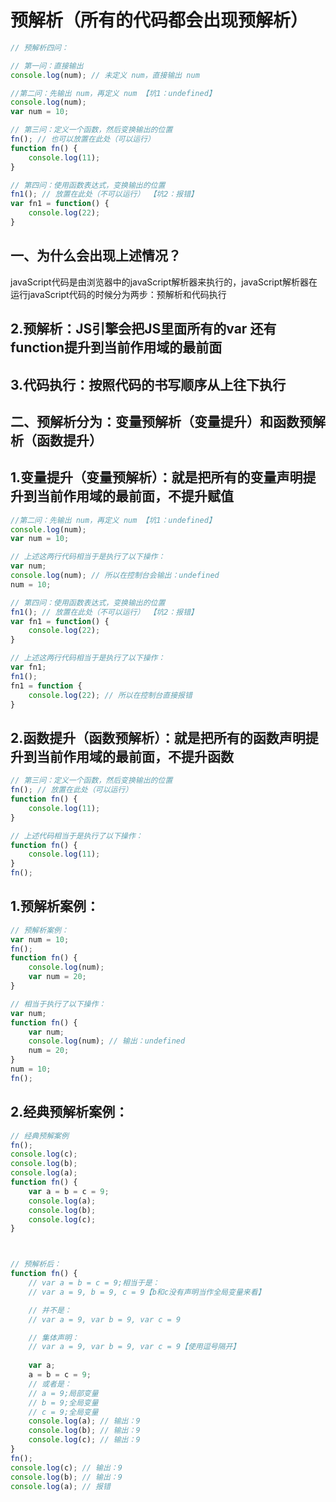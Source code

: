 # 预解析（所有的代码都会出现预解析）

```javaScript
// 预解析四问：

// 第一问：直接输出
console.log(num); // 未定义 num，直接输出 num

//第二问：先输出 num，再定义 num 【坑1：undefined】
console.log(num);
var num = 10;

// 第三问：定义一个函数，然后变换输出的位置
fn(); // 也可以放置在此处（可以运行）
function fn() {
    console.log(11);
}

// 第四问：使用函数表达式，变换输出的位置
fn1(); // 放置在此处（不可以运行） 【坑2：报错】
var fn1 = function() {
    console.log(22);
}
```

## 一、为什么会出现上述情况？

javaScript代码是由浏览器中的javaScript解析器来执行的，javaScript解析器在运行javaScript代码的时候分为两步：预解析和代码执行

## 2.预解析：JS引擎会把JS里面所有的var 还有function提升到当前作用域的最前面

## 3.代码执行：按照代码的书写顺序从上往下执行

## 二、预解析分为：变量预解析（变量提升）和函数预解析（函数提升）

## 1.变量提升（变量预解析）：就是把所有的变量声明提升到当前作用域的最前面，不提升赋值

```javaScript
//第二问：先输出 num，再定义 num 【坑1：undefined】
console.log(num);
var num = 10;

// 上述这两行代码相当于是执行了以下操作：
var num;
console.log(num); // 所以在控制台会输出：undefined
num = 10;
```

```javaScript
// 第四问：使用函数表达式，变换输出的位置
fn1(); // 放置在此处（不可以运行） 【坑2：报错】
var fn1 = function() {
    console.log(22);
}

// 上述这两行代码相当于是执行了以下操作：
var fn1;
fn1();
fn1 = function {
    console.log(22); // 所以在控制台直接报错
}
```

## 2.函数提升（函数预解析）：就是把所有的函数声明提升到当前作用域的最前面，不提升函数

```javaScript
// 第三问：定义一个函数，然后变换输出的位置
fn(); // 放置在此处（可以运行）
function fn() {
    console.log(11);
}

// 上述代码相当于是执行了以下操作：
function fn() {
    console.log(11);
}
fn();
```





## 1.预解析案例：

```javaScript
// 预解析案例：
var num = 10;
fn();
function fn() {
    console.log(num);
    var num = 20;
}

// 相当于执行了以下操作：
var num;
function fn() {
    var num;
    console.log(num); // 输出：undefined
    num = 20;
}
num = 10;
fn();
```

## 2.经典预解析案例：

```javaScript
// 经典预解案例
fn();
console.log(c);
console.log(b);
console.log(a);
function fn() {
    var a = b = c = 9;
    console.log(a);
    console.log(b);
    console.log(c);
}



// 预解析后：
function fn() {
    // var a = b = c = 9;相当于是：
    // var a = 9, b = 9, c = 9【b和c没有声明当作全局变量来看】

    // 并不是：
    // var a = 9, var b = 9, var c = 9

    // 集体声明：
    // var a = 9, var b = 9, var c = 9【使用逗号隔开】
    
    var a;
    a = b = c = 9;
    // 或者是：
    // a = 9;局部变量
    // b = 9;全局变量
    // c = 9;全局变量
    console.log(a); // 输出：9
    console.log(b); // 输出：9
    console.log(c); // 输出：9
}
fn();
console.log(c); // 输出：9
console.log(b); // 输出：9
console.log(a); // 报错
```